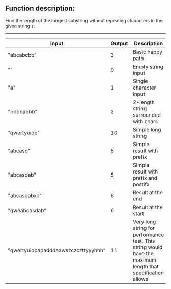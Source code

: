 ## Function description:

Find the length of the longest substring without repeating characters in the given string `s`.

---

| Input                               | Output | Description                                                                                                |
| ----------------------------------- | ------ | ---------------------------------------------------------------------------------------------------------- |
| "abcabcbb"                          | 3      | Basic happy path                                                                                           |
| ""                                  | 0      | Empty string input                                                                                         |
| "a"                                 | 1      | Single character input                                                                                     |
| "bbbbabbb"                          | 2      | 2-length string surrounded with chars                                                                      |
| "qwertyuiop"                        | 10     | Simple long string                                                                                         |
| "abcasd"                            | 5      | Simple result with prefix                                                                                  |
| "abcasdab"                          | 5      | Simple result with prefix and postifx                                                                      |
| "abcasdabxc"                        | 6      | Result at the end                                                                                          |
| "qweabcasdab"                       | 6      | Result at the start                                                                                        |
| "qwertyuiopapadddaawszczczttyyyhhh" | 11     | Very long string for performance test. This string would have the maximum length that specification allows |
